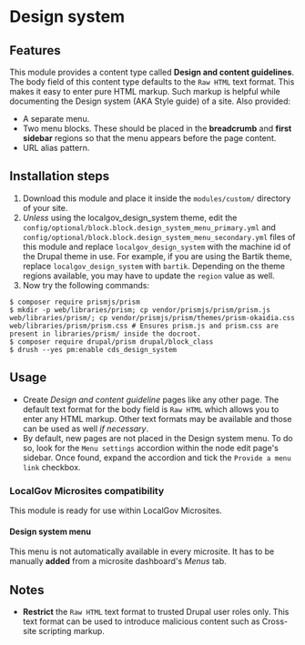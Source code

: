 # Design system

## Features
This module provides a content type called **Design and content guidelines**.  The body field of this content type defaults to the `Raw HTML` text format.  This makes it easy to enter pure HTML markup.  Such markup is helpful while documenting the Design system (AKA Style guide) of a site.  Also provided:
- A separate menu.
- Two menu blocks.  These should be placed in the **breadcrumb** and **first sidebar** regions so that the menu appears before the page content.
- URL alias pattern.

## Installation steps
1. Download this module and place it inside the `modules/custom/` directory of your site.
2. *Unless* using the localgov_design_system theme, edit the `config/optional/block.block.design_system_menu_primary.yml` and `config/optional/block.block.design_system_menu_secondary.yml` files of this module and replace `localgov_design_system` with the machine id of the Drupal theme in use.  For example, if you are using the Bartik theme, replace `localgov_design_system` with `bartik`.  Depending on the theme regions available, you may have to update the `region` value as well.
3. Now try the following commands:

  ```
  $ composer require prismjs/prism
  $ mkdir -p web/libraries/prism; cp vendor/prismjs/prism/prism.js web/libraries/prism/; cp vendor/prismjs/prism/themes/prism-okaidia.css web/libraries/prism/prism.css # Ensures prism.js and prism.css are present in libraries/prism/ inside the docroot.
  $ composer require drupal/prism drupal/block_class
  $ drush --yes pm:enable cds_design_system
  ```

## Usage
- Create *Design and content guideline* pages like any other page.  The default text format for the body field is `Raw HTML` which allows you to enter any HTML markup.  Other text formats may be available and those can be used as well *if necessary*.
- By default, new pages are not placed in the Design system menu.  To do so, look for the `Menu settings` accordion within the node edit page's sidebar.  Once found, expand the accordion and tick the `Provide a menu link` checkbox.

### LocalGov Microsites compatibility
This module is ready for use within LocalGov Microsites.  

#### Design system menu
This menu is not automatically available in every microsite.  It has to be manually **added** from a microsite dashboard's *Menus* tab.

## Notes
- **Restrict** the `Raw HTML` text format to trusted Drupal user roles only.  This text format can be used to introduce malicious content such as Cross-site scripting markup.
